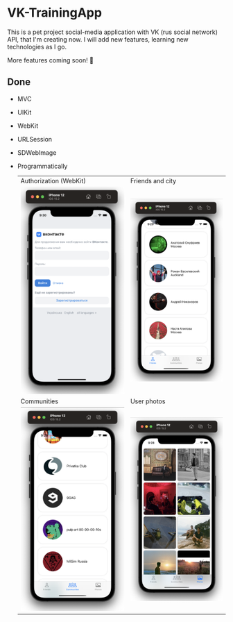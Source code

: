# VK-TrainingApp

This is a pet project social-media application with VK (rus social network) API, that I'm creating now. I will add new features, learning new technologies as I go. 

More features coming soon! 🚀

## Done
- MVC
- UIKit
- WebKit
- URLSession
- SDWebImage
- Programmatically
  
    <table>
  <tr>
    <td>Authorization (WebKit)</td>
    <td>Friends and city</td>
  </tr>
  <tr>
    <td><img src="https://github.com/semjonG/VK-TrainingApp/blob/main/0.png"></td>
    <td><img src="https://github.com/semjonG/VK-TrainingApp/blob/main/1.png"></td>
  </tr>
  <tr>
    <td>Communities</td>
    <td>User photos</td>
  </tr>
  <tr>
    <td><img src="https://github.com/semjonG/VK-TrainingApp/blob/main/2.png"></td>
    <td><img src="https://github.com/semjonG/VK-TrainingApp/blob/main/3.png"></td>
  </tr>
 </table>
